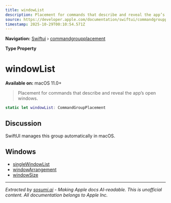 ```yaml
---
title: windowList
description: Placement for commands that describe and reveal the app’s open windows.
source: https://developer.apple.com/documentation/swiftui/commandgroupplacement/windowlist
timestamp: 2025-10-29T00:10:54.571Z
---
```


**Navigation:** [Swiftui](/documentation/swiftui) › [commandgroupplacement](/documentation/swiftui/commandgroupplacement)

**Type Property**

# windowList

**Available on:** macOS 11.0+

> Placement for commands that describe and reveal the app’s open windows.

```swift
static let windowList: CommandGroupPlacement
```

## Discussion

SwiftUI manages this group automatically in macOS.

## Windows

- [singleWindowList](/documentation/swiftui/commandgroupplacement/singlewindowlist)
- [windowArrangement](/documentation/swiftui/commandgroupplacement/windowarrangement)
- [windowSize](/documentation/swiftui/commandgroupplacement/windowsize)

---

*Extracted by [sosumi.ai](https://sosumi.ai) - Making Apple docs AI-readable.*
*This is unofficial content. All documentation belongs to Apple Inc.*
